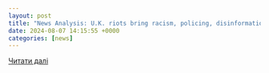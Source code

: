 ```yaml
---
layout: post
title: "News Analysis: U.K. riots bring racism, policing, disinformation, migration into focus"
date: 2024-08-07 14:15:55 +0000
categories: [news]
---
```


[Читати далі](https://www.thehindu.com/news/international/news-analysis-uk-riots-bring-racism-policing-disinformation-migration-into-focus/article68495939.ece)
